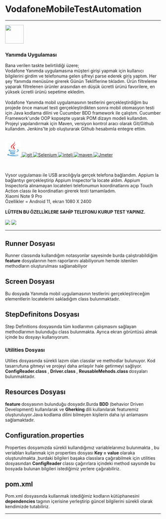 # VodafoneMobileTestAutomation


<hr/>
<img src="https://user-images.githubusercontent.com/102468536/197184573-1958b22a-ace3-45aa-bfb2-199dd5e677b8.png" width="60" height="60">


### Yanımda Uygulaması <br/>

Bana verilen taskte belirtildiği üzere; 
<br/>Vodafone Yanımda uygulamasına müşteri girişi yapmak için kullanıcı bilgilerini girdim ve telefonuma 
gelen şifreyi parse ederek giriş yaptım. Her şey Yanımda menüsüne girerek Günün
Tekliflerine tıkladım. Ürün filtreleme yaparak filtrelenen ürünler arasından en düşük ücretli ürünü favorilere,
en yüksek ücretli ürünü sepetime ekledim. 
<br/>
<br/>
Vodafone Yanımda mobil uygulamasının testlerini gerçekleştirdiğim bu projede önce manuel testi gerçekleştirdikten sonra
mobil otomasyon testi için Java kodlama dilini ve  Cucumber BDD framework ile çalıştım. Cucumber Framework'unde
OOP kopsepte uyarak POM dizayn modeli kullandım. 
Projeyi yapılandırmak için Maven, versiyon kontrol aracı olarak Git/Github kullandım. Jenkins'te job oluşturarak Github hesabımla entegre ettim.
<br/>
<br/>

<a href="https://www.java.com" target="_blank" rel="noreferrer"> <img src="https://raw.githubusercontent.com/devicons/devicon/master/icons/java/java-original.svg" alt="java" width="50" height="50"/> </a>
<a href="https://git-scm.com/" target="_blank" rel="noreferrer"> <img src="https://www.vectorlogo.zone/logos/git-scm/git-scm-icon.svg" alt="git" width="40" height="40"/> </a>
<a href="https://www.appium.com" target="_blank" rel="noreferrer"> <img src="https://miro.medium.com/max/698/0*Ar7dArTvLIGrRs2n.png" alt="Selenium" width="100" height="50"/> </a>
<a href="https://www.intelj.com" target="_blank" rel="noreferrer"> <img src="https://encrypted-tbn0.gstatic.com/images?q=tbn:ANd9GcQak-N8W03mK25slV1lwM80i0y1obRPPJOaLA&usqp=CAU" alt="intelj" width="80" height="40"/> </a>
<a href="https://www.maven.com" target="_blank" rel="noreferrer"> <img src="https://koraypeker.com/wp-content/uploads/2018/06/1_xsrKVt69q3JsZzLD-ldekQ.jpeg" alt="maven" width="100" height="40"/> </a>
<a href="https://www.jenkins.io/" target="_blank" rel="noreferrer"> <img src="https://media.bitdegree.org/storage/media/images/2018/11/jenkins-interview-questions-logo.png" alt="Jmeter" width="50" height="50"/> </a>

<br/>
<br/>
Vysor uygulaması ile USB aracılığıyla gerçek telefona bağlandım. Appium la bağlantıyı gerçekleştirip
Appium Inspector'la locate aldım. Appium Inspectorla alınamayan locateleri telefonumun koordinatlarını 
açıp Touch Action classı ile koordinatları girerek testi tamamladım. <br/>
Xiaomi Note 9 Pro <br/>
Özellikler = Android 11,  ekran  1080 X 2400  <br/>
<br/>
<b>LÜTFEN BU ÖZELLİKLERE SAHİP TELEFONU KURUP TEST YAPINIZ.</b>
<br/>

<br/>
<img src="https://user-images.githubusercontent.com/102468536/197184856-2fca3717-09cf-481f-8405-63c30dec2910.png" width="auto" >
<img src="https://user-images.githubusercontent.com/102468536/197184229-71247f2d-0e8b-4f95-be72-ef2ff6ab334a.png" width="auto" >



<hr/>

## Runner Dosyası <br/>
Runner classında kullandığım notasyonlar sayesinde burda çalıştırabildiğim <b>feature</b>  dosyalarının hem raporlarını alabiliyorum hemde istenilen methodların oluşturulması sağlanabiliyor 

## Screen Dosyası <br/>
Bu dosyada Yanımda mobil uygulamasının testlerini gerçekleştireceğim elementlerin locatelerini sakladığım class bulunmaktadır. 

## StepDefinitons Dosyası <br/>
Step Definitions dosyasında  tüm kodlarımın çalışmasını sağlayan methodlarımın bulunduğu class bulunmakta. Ayrıca ekran görüntüsü almak içinde bu dosyayı kullanıyorum. 
 
### Utilities Dosyası <br/>
Utilies dosyasında sürekli lazım olan classlar ve methodlar bulunuyor. Kod tasarrufuna gitmeyi ve projeyi daha anlaşılır hale getirmeyi sağlıyor. 
<b> ConfigReader.class</b> , <b> Driver.class </b> ,  <b> ReusableMehods.class </b>   dosyaları bulunmaktadır. 

## Resources Dosyası <br/>
<b> feature </b> dosyasının bulunduğu dosyadır.Burda <b>BDD</b> (behavior Driven Development) kullanılarak ve <b> Gherking </b> dili kullanılarak featuremiz oluşturuluyor.Java kodlama dilini bilmeyen kişilerin daha iyi anlamasını sağlamaktadır.

## <b> Configuration.properties </b>
Properties dosyamızda sürekli kullandığımız variablelarımız bulunmakta , bu veriabları kullanmak için properties dosyası <b> Key  =  value </b> olaraka oluşturulmakta ,burdaki bilgileri başaka classlara çağırabilmek için utilities dosyasından
<b> ConfigReader </b> classı çağırırlara içindeki method saysınde bu bosyada bulunan bilgileri istediğimiz yerlere çağırabiliriz.

## pom.xml
Pom.xml dosyasında kullanmak istediğimiz kodların kütüphanesini  <b> dependencies </b> tagının içerisine yerleştirip güncel bilgilerini sürekli olarak kendimizde tutabiliriz.

<hr/>



 





<br/>
